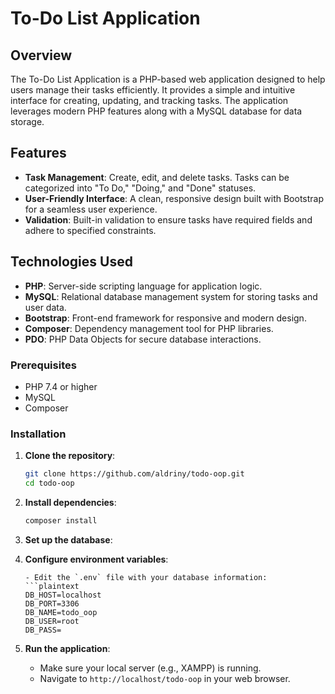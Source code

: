 # To-Do List Application

## Overview

The To-Do List Application is a PHP-based web application designed to help users manage their tasks efficiently. It provides a simple and intuitive interface for creating, updating, and tracking tasks. The application leverages modern PHP features along with a MySQL database for data storage.

## Features

- **Task Management**: Create, edit, and delete tasks. Tasks can be categorized into "To Do," "Doing," and "Done" statuses.
- **User-Friendly Interface**: A clean, responsive design built with Bootstrap for a seamless user experience.
- **Validation**: Built-in validation to ensure tasks have required fields and adhere to specified constraints.

## Technologies Used

- **PHP**: Server-side scripting language for application logic.
- **MySQL**: Relational database management system for storing tasks and user data.
- **Bootstrap**: Front-end framework for responsive and modern design.
- **Composer**: Dependency management tool for PHP libraries.
- **PDO**: PHP Data Objects for secure database interactions.

### Prerequisites

- PHP 7.4 or higher
- MySQL
- Composer

### Installation

1. **Clone the repository**:
    ```sh
    git clone https://github.com/aldriny/todo-oop.git
    cd todo-oop
    ```

2. **Install dependencies**:
    ```sh
    composer install
    ```

3. **Set up the database**:

4. **Configure environment variables**:

    ```
    - Edit the `.env` file with your database information:
    ```plaintext
    DB_HOST=localhost
    DB_PORT=3306
    DB_NAME=todo_oop
    DB_USER=root
    DB_PASS=
    ```

5. **Run the application**:
    - Make sure your local server (e.g., XAMPP) is running.
    - Navigate to `http://localhost/todo-oop` in your web browser.
